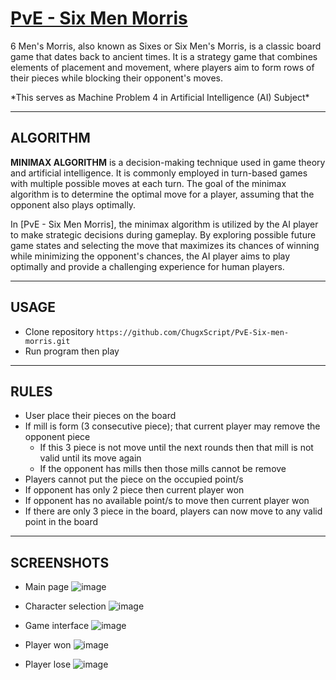 # [PvE - Six Men Morris](https://github.com/ChugxScript/PvE-Six-men-morris)
<p>
  6 Men's Morris, also known as Sixes or Six Men's Morris, is a classic board game that dates back to ancient times. It is a strategy game that combines elements of placement and movement, where players aim to form rows of their pieces while blocking their opponent's moves.
</p>
<p>
  *This serves as Machine Problem 4 in Artificial Intelligence (AI) Subject*
</p>

------------------

## ALGORITHM
**MINIMAX ALGORITHM**
  is a decision-making technique used in game theory and artificial intelligence. It is commonly employed in turn-based games with multiple possible moves at each turn. The goal of the minimax algorithm is to determine the optimal move for a player, assuming that the opponent also plays optimally.

  In [PvE - Six Men Morris], the minimax algorithm is utilized by the AI player to make strategic decisions during gameplay. By exploring possible future game states and selecting the move that maximizes its chances of winning while minimizing the opponent's chances, the AI player aims to play optimally and provide a challenging experience for human players.

------------------

## USAGE
- Clone repository `https://github.com/ChugxScript/PvE-Six-men-morris.git`
- Run program then play

------------------

## RULES
- User place their pieces on the board
- If mill is form (3 consecutive piece); that current player may remove the opponent piece
  -  If this 3 piece is not move until the next rounds then that mill is not valid until its move again
  -  If the opponent has mills then those mills cannot be remove
-  Players cannot put the piece on the occupied point/s
-  If opponent has only 2 piece then current player won
-  If opponent has no available point/s to move then current player won
-  If there are only 3 piece in the board, players can now move to any valid point in the board

------------------

## SCREENSHOTS
- Main page
  ![image](https://github.com/ChugxScript/PvE-Six-men-morris/assets/101156843/a478d1f7-19f2-4f3c-959d-3dd9bbcc9fd6)

- Character selection
  ![image](https://github.com/ChugxScript/PvE-Six-men-morris/assets/101156843/d0e85959-478b-4e7c-bbc6-8588b6f353a7)

- Game interface
  ![image](https://github.com/ChugxScript/PvE-Six-men-morris/assets/101156843/32c2fd3a-f920-4b2a-9289-c707c67216d3)

- Player won
  ![image](https://github.com/ChugxScript/PvE-Six-men-morris/assets/101156843/07367cda-6b85-49f4-8003-b4e6ad8901e7)

- Player lose
  ![image](https://github.com/ChugxScript/PvE-Six-men-morris/assets/101156843/e0f8806f-6c86-4da1-9305-42209b015f28)
